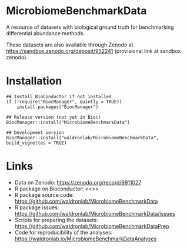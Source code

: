 # MicrobiomeBenchmarkData

A resource of datasets with biological ground truth for benchmarking
differential abundance methods.

These datasets are also available through Zenodo at https://sandbox.zenodo.org/deposit/952241
(provisional link at sandbox zenodo).

# Installation

```
## Install BioConductor if not installed
if (!require("BiocManager", quietly = TRUE))
    install.packages("BiocManager")

## Release version (not yet in Bioc)
BiocManager::install("MicrobiomeBenchmarkData")

## Development version
BiocManager::install("waldronlab/MicrobiomeBenchmarkData", build_vignettes = TRUE)
```

# Links

+ Data on Zenodo: https://zenodo.org/record/6911027
+ R package on Bioconductor: <<<Insert link here when created>>>
+ R package source code: https://github.com/waldronlab/MicrobiomeBenchmarkData
+ R package issues: https://github.com/waldronlab/MicrobiomeBenchmarkData/issues
+ Scripts for preparing the datasets: https://github.com/waldronlab/MicrobiomeBenchmarkDataPrep
+ Code for reproducibility of the analyses: https://waldronlab.io/MicrobiomeBenchmarkDataAnalyses
